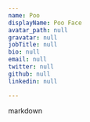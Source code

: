 ```yaml
---
name: Poo
displayName: Poo Face
avatar_path: null
gravatar: null
jobTitle: null
bio: null
email: null
twitter: null
github: null
linkedin: null

---
```


markdown

